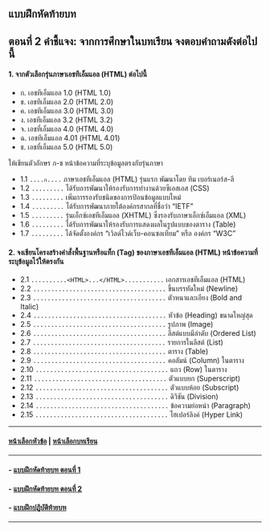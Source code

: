 ## แบบฝึกหัดท้ายบท
## ตอนที่ 2 คำชี้แจง: จากการศึกษาในบทเรียน จงตอบคำถามดังต่อไปนี้
#### 1. จากตัวเลือกรุ่นภาษาเอชทีเอ็มแอล (HTML) ต่อไปนี้ 
* ก. เอชทีเอ็มแอล 1.0 (HTML 1.0) 		
* ข. เอชทีเอ็มแอล 2.0 (HTML 2.0)
* ค. เอชทีเอ็มแอล 3.0 (HTML 3.0) 		
* ง. เอชทีเอ็มแอล 3.2 (HTML 3.2)
* จ. เอชที่เอ็มแอล 4.0 (HTML 4.0)		
* ฉ. เอชทีเอ็มแอล 4.01 (HTML 4.01)
* ช. เอชที่เอ็มแอล 5.0 (HTML 5.0)

ให้เขียนตัวอักษร ก-ช หน้าข้อความที่ระบุข้อมูลตรงกับรุ่นภาษา
* 1.1 ```....ก....``` ภาษาเอชทีเอ็มแอล (HTML) รุ่นแรก พัฒนาโดย ทิม เบอร์เนอร์ส-ลี
* 1.2 ```.........``` ได้รับการพัฒนาให้รองรับการทำงานด้วยซีเอสเอส (CSS)
* 1.3 ```.........``` เพิ่มการรองรับชนิดของการป้อนข้อมูลแบบใหม่
* 1.4 ```.........``` ได้รับการพัฒนาภายใต้องค์กรสากลที่ชื่อว่า “IETF”
* 1.5 ```.........``` รุ่นเอ็กซ์เอชทีเอ็มแอล (XHTML) ซึ่งรองรับภาษาเอ็กซ์เอ็มแอล (XML)
* 1.6 ```.........``` ได้รับการพัฒนาให้รองรับการแสดงผลในรูปแบบของตาราง (Table)
* 1.7 ```.........``` ได้จัดตั้งองค์กร “เวิลด์ไวด์เว็บ-คอนซอเทียม” หรือ องค์กร “W3C”

#### 2. จงเขียนโครงสร้างคำสั่งพื้นฐานหรือแท็ก (Tag) ของภาษาเอชทีเอ็มแอล (HTML) หน้าข้อความที่ระบุข้อมูลไว้ให้ตรงกัน
* 2.1  ```..........<HTML>...</HTML>...........``` เอกสารเอชทีเอ็มแอล (HTML) 
* 2.2  ```.....................................``` ขึ้นบรรทัดใหม่ (Newline)
* 2.3  ```.....................................``` ตัวหนาและเอียง (Bold and Italic)
* 2.4  ```.....................................``` หัวข้อ (Heading) ขนาดใหญ่สุด
* 2.5  ```.....................................``` รูปภาพ (Image)
* 2.6  ```.....................................``` ลีสต์แบบมีลำดับ (Ordered List)
* 2.7  ```.....................................``` รายการในลีสต์ (List)
* 2.8  ```.....................................``` ตาราง (Table)
* 2.9  ```.....................................``` คอลัมน์ (Column) ในตาราง
* 2.10 ```.....................................``` แถว (Row) ในตาราง
* 2.11 ```.....................................``` ตัวแบบยก (Superscript)
* 2.12 ```.....................................``` ตัวแบบห้อย (Subscript)
* 2.13 ```.....................................``` ดิวิชัน (Division)
* 2.14 ```.....................................``` ข้อความย่อหน่า (Paragraph)
* 2.15 ```.....................................``` ไฮเปอร์ลิงค์ (Hyper Link)

---
#### [หน้าเลือกหัวข้อ](README.md) | [หน้าเลือกบทเรียน](../README.md)
---
#### - [แบบฝึกหัดท้ายบท ตอนที่ 1](0230.md)
#### - [แบบฝึกหัดท้ายบท ตอนที่ 2](0250.md)
#### - [แบบฝึกปฏิบัติท้ายบท](0270.md)
---